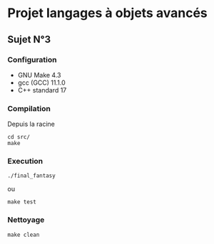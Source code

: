 # Projet langages à objets avancés

## Sujet N°3

### Configuration

- GNU Make 4.3
- gcc (GCC) 11.1.0
- C++ standard 17

### Compilation

Depuis la racine 
```
cd src/
make
```

### Execution
```
./final_fantasy
```
ou
```
make test
```

### Nettoyage
```
make clean
```

